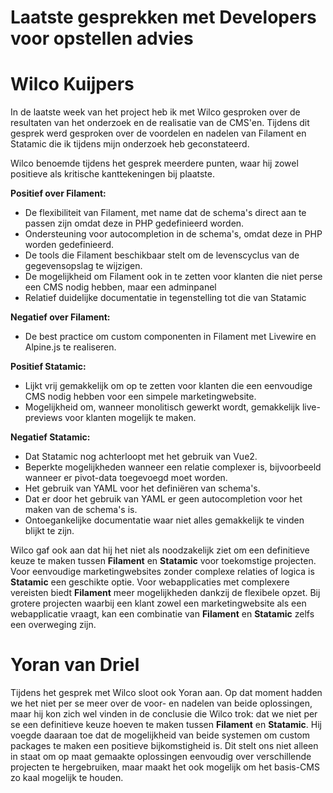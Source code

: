 # **Laatste gesprekken met Developers voor opstellen advies**

# Wilco Kuijpers

In de laatste week van het project heb ik met Wilco gesproken over de resultaten van het onderzoek en de realisatie van de CMS'en. Tijdens dit gesprek werd gesproken over de voordelen en nadelen van Filament en Statamic die ik tijdens mijn onderzoek heb geconstateerd.

Wilco benoemde tijdens het gesprek meerdere punten, waar hij zowel positieve als kritische kanttekeningen bij plaatste.

**Positief over Filament:**
- De flexibiliteit van Filament, met name dat de schema's direct aan te passen zijn omdat deze in PHP gedefinieerd worden. 
- Ondersteuning voor autocompletion in de schema's, omdat deze in PHP worden gedefinieerd.
- De tools die Filament beschikbaar stelt om de levenscyclus van de gegevensopslag te wijzigen.
- De mogelijkheid om Filament ook in te zetten voor klanten die niet perse een CMS nodig hebben, maar een adminpanel
- Relatief duidelijke documentatie in tegenstelling tot die van Statamic

**Negatief over Filament:**
- De best practice om custom componenten in Filament met Livewire en Alpine.js te realiseren.

**Positief Statamic:**
- Lijkt vrij gemakkelijk om op te zetten voor klanten die een eenvoudige CMS nodig hebben voor een simpele marketingwebsite.
- Mogelijkheid om, wanneer monolitisch gewerkt wordt, gemakkelijk live-previews voor klanten mogelijk te maken.

**Negatief Statamic:** 
- Dat Statamic nog achterloopt met het gebruik van Vue2.
- Beperkte mogelijkheden wanneer een relatie complexer is, bijvoorbeeld wanneer er pivot-data toegevoegd moet worden.
- Het gebruik van YAML voor het definiëren van schema's. 
- Dat er door het gebruik van YAML er geen autocompletion voor het maken van de schema's is. 
- Ontoegankelijke documentatie waar niet alles gemakkelijk te vinden blijkt te zijn.

Wilco gaf ook aan dat hij het niet als noodzakelijk ziet om een definitieve keuze te maken tussen **Filament** en **Statamic** voor toekomstige projecten. Voor eenvoudige marketingwebsites zonder complexe relaties of logica is **Statamic** een geschikte optie. Voor webapplicaties met complexere vereisten biedt **Filament** meer mogelijkheden dankzij de flexibele opzet. Bij grotere projecten waarbij een klant zowel een marketingwebsite als een webapplicatie vraagt, kan een combinatie van **Filament** en **Statamic** zelfs een overweging zijn.

# Yoran van Driel

Tijdens het gesprek met Wilco sloot ook Yoran aan. Op dat moment hadden we het niet per se meer over de voor- en nadelen van beide oplossingen, maar hij kon zich wel vinden in de conclusie die Wilco trok: dat we niet per se een definitieve keuze hoeven te maken tussen **Filament** en **Statamic**. Hij voegde daaraan toe dat de mogelijkheid van beide systemen om custom packages te maken een positieve bijkomstigheid is. Dit stelt ons niet alleen in staat om op maat gemaakte oplossingen eenvoudig over verschillende projecten te hergebruiken, maar maakt het ook mogelijk om het basis-CMS zo kaal mogelijk te houden.